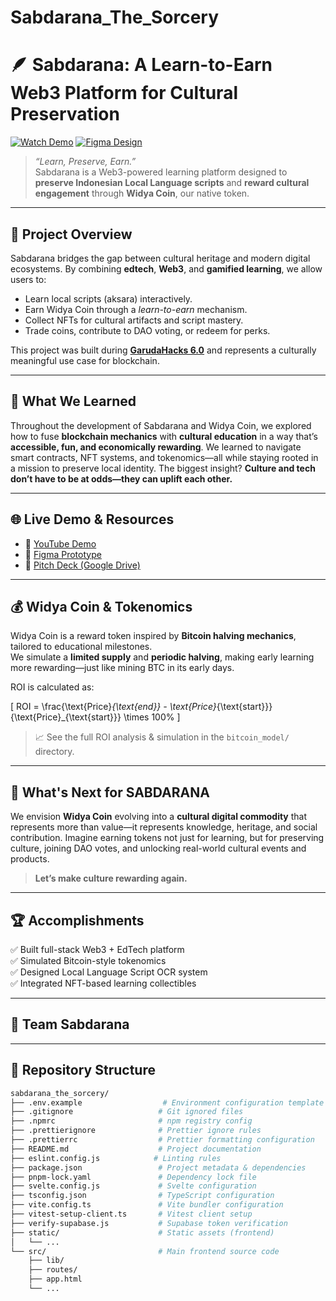# Sabdarana_The_Sorcery

# 🪶 Sabdarana: A Learn-to-Earn Web3 Platform for Cultural Preservation

[![Watch Demo](https://img.shields.io/badge/Watch%20Demo-YouTube-red?logo=youtube)](https://youtu.be/MMIeTGbBE7Y?si=JA9axjGihclyc_GO)
[![Figma Design](https://img.shields.io/badge/Design-Figma-blue?logo=figma)](https://www.figma.com/proto/TwZDDw8kTXUPz6MHLN1Kc6/Sabdarana-%7C-Garudahacks-6.0?page-id=8%3A5&node-id=23-763&viewport=-1768%2C328%2C0.29&t=cyDOjSNQvteulVn1-1&scaling=scale-down&content-scaling=fixed&starting-point-node-id=23%3A763)

> _“Learn, Preserve, Earn.”_  
> Sabdarana is a Web3-powered learning platform designed to **preserve Indonesian Local Language scripts** and **reward cultural engagement** through **Widya Coin**, our native token.

---

## 🚀 Project Overview

Sabdarana bridges the gap between cultural heritage and modern digital ecosystems. By combining **edtech**, **Web3**, and **gamified learning**, we allow users to:
- Learn local scripts (aksara) interactively.
- Earn Widya Coin through a _learn-to-earn_ mechanism.
- Collect NFTs for cultural artifacts and script mastery.
- Trade coins, contribute to DAO voting, or redeem for perks.

This project was built during **[GarudaHacks 6.0](https://garudahacks.com)** and represents a culturally meaningful use case for blockchain.

---

## 🧠 What We Learned

Throughout the development of Sabdarana and Widya Coin, we explored how to fuse **blockchain mechanics** with **cultural education** in a way that’s **accessible, fun, and economically rewarding**. We learned to navigate smart contracts, NFT systems, and tokenomics—all while staying rooted in a mission to preserve local identity. The biggest insight? **Culture and tech don’t have to be at odds—they can uplift each other.**

---

## 🌐 Live Demo & Resources

- 🎥 [YouTube Demo](https://youtu.be/MMIeTGbBE7Y?si=JA9axjGihclyc_GO)
- 🎨 [Figma Prototype](https://www.figma.com/proto/TwZDDw8kTXUPz6MHLN1Kc6/Sabdarana-%7C-Garudahacks-6.0?page-id=8%3A5&node-id=23-763)
- 📂 [Pitch Deck (Google Drive)](https://drive.google.com/file/d/1YOURajZPSKu3VKjWf-gyqoM1QAUvrHlT/view?usp=sharing)

---

## 💰 Widya Coin & Tokenomics

Widya Coin is a reward token inspired by **Bitcoin halving mechanics**, tailored to educational milestones.  
We simulate a **limited supply** and **periodic halving**, making early learning more rewarding—just like mining BTC in its early days.

ROI is calculated as:

\[
ROI = \frac{\text{Price}_{\text{end}} - \text{Price}_{\text{start}}}{\text{Price}_{\text{start}}} \times 100\%
\]

> 📈 See the full ROI analysis & simulation in the `bitcoin_model/` directory.

---

## 🔮 What's Next for SABDARANA

We envision **Widya Coin** evolving into a **cultural digital commodity** that represents more than value—it represents knowledge, heritage, and social contribution. Imagine earning tokens not just for learning, but for preserving culture, joining DAO votes, and unlocking real-world cultural events and products.

> **Let’s make culture rewarding again.**

---

## 🏆 Accomplishments

✅ Built full-stack Web3 + EdTech platform  
✅ Simulated Bitcoin-style tokenomics  
✅ Designed Local Language Script OCR system  
✅ Integrated NFT-based learning collectibles  

---

## 🤝 Team Sabdarana


---

## 📁 Repository Structure

```bash
sabdarana_the_sorcery/
├── .env.example                  # Environment configuration template
├── .gitignore                   # Git ignored files
├── .npmrc                       # npm registry config
├── .prettierignore              # Prettier ignore rules
├── .prettierrc                  # Prettier formatting configuration
├── README.md                    # Project documentation
├── eslint.config.js            # Linting rules
├── package.json                 # Project metadata & dependencies
├── pnpm-lock.yaml               # Dependency lock file
├── svelte.config.js             # Svelte configuration
├── tsconfig.json                # TypeScript configuration
├── vite.config.ts               # Vite bundler configuration
├── vitest-setup-client.ts       # Vitest client setup
├── verify-supabase.js           # Supabase token verification
├── static/                      # Static assets (frontend)
│   └── ...
└── src/                         # Main frontend source code
    ├── lib/
    ├── routes/
    ├── app.html
    └── ...
